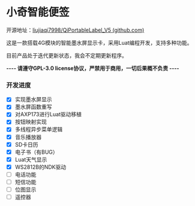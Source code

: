 # 小奇智能便签

开源地址：[liujiaqi7998/QiPortableLabel_V5 (github.com)](https://github.com/liujiaqi7998/QiPortableLabel_V5)

这是一款搭载4G模块的智能墨水屏显示卡，采用Luat编程开发，支持多种功能。

目前产品处于迭代更新状态，我会不定期更新程序。

**---- 请遵守GPL-3.0 license协议，严禁用于商用，一切后果概不负责 ----**

### 开发进度

- [x] 实现墨水屏显示
- [x] 墨水屏函数重写
- [x] 对AXP173进行Luat驱动移植
- [x] 按钮映射实现
- [x] 多线程异步菜单逻辑
- [x] 音乐播放器
- [x] SD卡日历
- [x] 电子书（有BUG）
- [x] Luat天气显示
- [x] WS2812B的NDK驱动
- [ ] 电话功能
- [ ] 短信功能
- [ ] 位图显示
- [ ] 遥控器